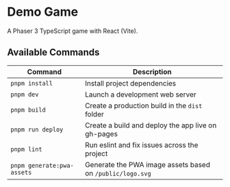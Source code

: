 # Demo Game

A Phaser 3 TypeScript game with React (Vite).

## Available Commands

| Command | Description |
|---------|-------------|
| `pnpm install` | Install project dependencies |
| `pnpm dev` | Launch a development web server |
| `pnpm build` | Create a production build in the `dist` folder |
| `pnpm run deploy` | Create a build and deploy the app live on gh-pages |
| `pnpm lint` | Run eslint and fix issues across the project |
| `pnpm generate:pwa-assets` | Generate the PWA image assets based on `/public/logo.svg` |
